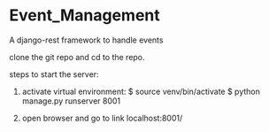 # Event_Management
A django-rest framework to handle events


clone the git repo and cd to the repo.

steps to start the server:
  1. activate virtual environment:
     $ source venv/bin/activate
     $ python manage.py runserver 8001
     
  2. open browser and go to link
     localhost:8001/

